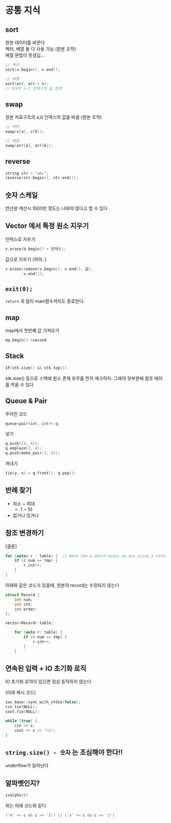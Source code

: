 # 공통 지식

## sort

원본 데이터를 바꾼다  
벡터, 배열 둘 다 사용 가능 (원본 조작)  
배열 문법이 못생김...

```c++
// 벡터
sort(v.begin(), v.end();
```

```c++
// 배열
sort(arr, arr + n);
// 0부터 n-1 인덱스의 값 변경
```


## swap

원본 자료구조의 a,b 인덱스의 값을 바꿈 (원본 조작)

```c++
// 벡터
swap(v[a], v[b]);
```

```c++
// 배열
swap(arr[a], arr[b]);
```

## reverse

```c++
string str = "abc";
reverse(str.begin(), str.end());
```

## 숫자 스케일

연산량 계산시 1000만 정도는 나와야 많다고 할 수 있다


## Vector 에서 특정 원소 지우기

인덱스로 지우기
```c++
v.erase(b.begin() + 인덱스);
```

값으로 지우기 (하아..)
```c++
v.erase(remove(v.begin(), v.end(), 값),
        v.end());
```

## `exit(0);`

`return` 과 달리 main함수까지도 종료한다.  

## map

map에서 첫번째 값 가져오기

```c++
mp.begin()->second
```


## Stack

```c++
if(stk.size() && stk.top())
```

stk.size() 등으로 스택에 원소 존재 유무를 먼저 체크하자.
그래야 뒷부분에 참조 에러를 막을 수 있다 

## Queue & Pair

주어진 코드
```c++
queue<pair<int, int>> q;
```

넣기

```c++
q.push({3, 4});
q.emplace(3, 4);
q.push(make_pair(3, 4));
```

꺼내기

```c++
tie(y, x) = q.front(); q.pop(); 
```

## 반례 찾기

- 최소 ~ 최대
  - 1 ~ 10
- 없거나 있거나

## 참조 변경하기

[결론]

```c++
for (auto& r : table) {  // Note the & which means we are using a reference
    if (r.num == tmp) {
        r.cnt++;
    }
}
```

아래와 같은 코드가 있을때, 원본의 record는 수정되지 않는다

```cpp
struct Record {
    int num;
    int cnt;
    int order;
};

vector<Record> table;

    for (auto r: table) {
        if (r.num == tmp) {
            r.cnt++;
        }
    }
```

## 연속된 입력 + IO 초기화 로직

IO 초기화 로직이 있으면 정상 동작하지 않는다  

(아래 예시 코드)

```c++
ios_base::sync_with_stdio(false);
cin.tie(NULL);
cout.tie(NULL);

while (true) {
    cin >> s;
    cout << s << "\n";
}
```

## `string.size() - 숫자` 는 조심해야 한다!!

underflow가 일어난다

## 알파벳인지?

```c++
isalpha(c)
```

위는 아래 코드와 같다

```c++
('A' <= c && c <= 'Z') || ('a' <= c && c <= 'z')
```

